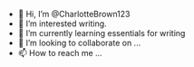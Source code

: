 - 👋 Hi, I’m @CharlotteBrown123
- 👀 I’m interested writing.
- 🌱 I’m currently learning essentials for writing
- 💞️ I’m looking to collaborate on ...
- 📫 How to reach me ...

<!---
CharlotteBrown123/CharlotteBrown123 is a ✨ special ✨ repository because its `README.md` (this file) appears on your GitHub profile.
You can click the Preview link to take a look at your changes.
--->
